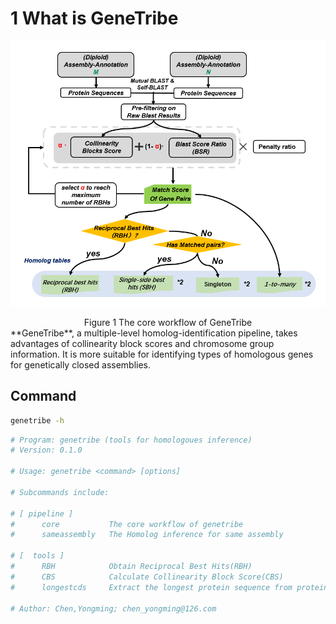 # 1 What is GeneTribe
![avatar](gt_work.png)
<center>Figure 1 The core workflow of GeneTribe</center>
**GeneTribe**, a multiple-level homolog-identification pipeline, takes advantages of collinearity block scores and chromosome group information. It is more suitable for identifying types of homologous genes for genetically closed assemblies. 

## Command

```sh
genetribe -h
```

```sh
# Program: genetribe (tools for homologoues inference)
# Version: 0.1.0

# Usage: genetribe <command> [options]

# Subcommands include:

# [ pipeline ]
#      core           The core workflow of genetribe
#      sameassembly   The Homolog inference for same assembly

# [  tools ]
#      RBH            Obtain Reciprocal Best Hits(RBH)
#      CBS            Calculate Collinearity Block Score(CBS)
#      longestcds     Extract the longest protein sequence from protein fasta

# Author: Chen,Yongming; chen_yongming@126.com
```

